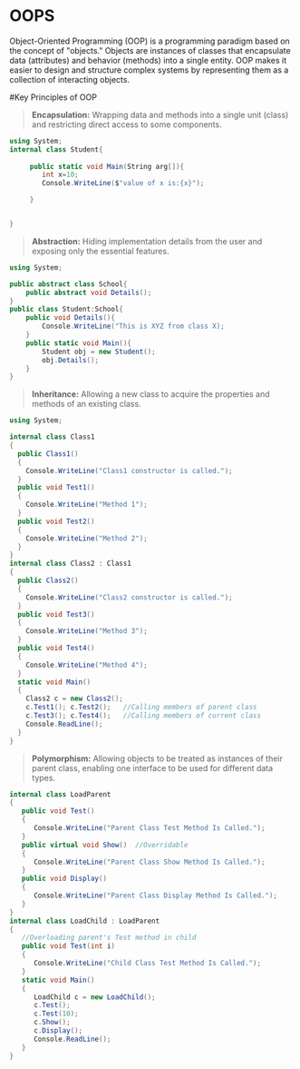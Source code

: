 # OOPS

Object-Oriented Programming (OOP) is a programming paradigm based on the concept of "objects." Objects are instances of classes that encapsulate data (attributes) and behavior (methods) into a single entity. OOP makes it easier to design and structure complex systems by representing them as a collection of interacting objects.

#Key Principles of OOP

>**Encapsulation:** Wrapping data and methods into a single unit (class) and restricting direct access to some components.

```csharp
using System;
internal class Student{
     
     public static void Main(String arg[]){
        int x=10;
        Console.WriteLine($"value of x is:{x}");

     }


}
```

>**Abstraction:** Hiding implementation details from the user and exposing only the essential features.

```csharp
using System;

public abstract class School{
    public abstract void Details();
}
public class Student:School{
    public void Details(){
        Console.WriteLine("This is XYZ from class X);
    }
    public static void Main(){
        Student obj = new Student();
        obj.Details();
    }
}


```

>**Inheritance:** Allowing a new class to acquire the properties and methods of an existing class.

```csharp
using System;

internal class Class1
{
  public Class1()
  {
    Console.WriteLine("Class1 constructor is called.");
  }
  public void Test1()
  {
    Console.WriteLine("Method 1"); 
  }
  public void Test2()
  {
    Console.WriteLine("Method 2"); 
  }
}
internal class Class2 : Class1
{
  public Class2()
  {
    Console.WriteLine("Class2 constructor is called.");
  }
  public void Test3()
  {
    Console.WriteLine("Method 3");
  }
  public void Test4()
  {
    Console.WriteLine("Method 4");
  }
  static void Main()
  {
    Class2 c = new Class2();
    c.Test1(); c.Test2();	//Calling members of parent class
    c.Test3(); c.Test4();	//Calling members of current class
    Console.ReadLine(); 
  }
}


```

>**Polymorphism:** Allowing objects to be treated as instances of their parent class, enabling one interface to be used for different data types.
```csharp
internal class LoadParent
{
   public void Test()
   {
      Console.WriteLine("Parent Class Test Method Is Called.");
   }
   public virtual void Show()  //Overridable
   {
      Console.WriteLine("Parent Class Show Method Is Called.");
   }
   public void Display()
   {
      Console.WriteLine("Parent Class Display Method Is Called.");
   }
}
internal class LoadChild : LoadParent
{
   //Overloading parent's Test method in child
   public void Test(int i)
   {
      Console.WriteLine("Child Class Test Method Is Called.");
   }
   static void Main()
   {
      LoadChild c = new LoadChild();
      c.Test();   	
      c.Test(10);    	
      c.Show();       	
      c.Display();   
      Console.ReadLine();
   }
}

```